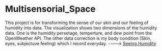 # Multisensorial_Space
This project is for transforming the sense of our skin and our feeling of humidity into data. The visualization shows two dimensions of the humidity data. One is the humidity persetage, temperture, and dew point from the OpenWeather API. The other data correction is my body condition (Skin, eyes, subjectuve feeling) which I record everyday.
---->
[Seeing Humidity](https://github.com/zorawan/Multisensorial_Space/blob/master/app.html)
